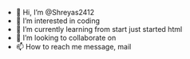 - 👋 Hi, I’m @Shreyas2412
- 👀 I’m interested in coding
- 🌱 I’m currently learning from start just started html
- 💞️ I’m looking to collaborate on 
- 📫 How to reach me message, mail 

<!---
Believe2412/Believe2412 is a ✨ special ✨ repository because its `README.md` (this file) appears on your GitHub profile.
You can click the Preview link to take a look at your changes.
--->
